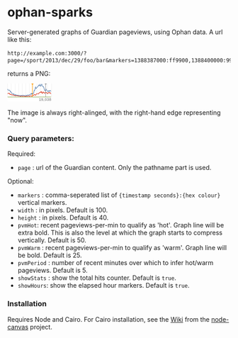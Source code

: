 ophan-sparks
============

Server-generated graphs of Guardian pageviews, using Ophan data. A url like this:
```
http://example.com:3000/?page=/sport/2013/dec/29/foo/bar&markers=1388387000:ff9900,1388400000:999999
```
returns a PNG:

![example](./example.png)

The image is always right-alinged, with the right-hand edge representing "now". 

### Query parameters:

Required:
* `page` : url of the Guardian content. Only the pathname part is used.

Optional:
* `markers` : comma-seperated list of `{timestamp seconds}:{hex colour}` vertical markers.
* `width` : in pixels. Default is 100.
* `height` : in pixels. Default is 40.
* `pvmHot`: recent pageviews-per-min to qualify as 'hot'. Graph line will be extra bold. This is also the level at which the graph starts to compress vertically. Default is 50.
* `pvmWarm` : recent pageviews-per-min to qualify as 'warm'. Graph line will be bold. Default is 25.
* `pvmPeriod` : number of recent minutes over which to infer hot/warm pageviews. Default is 5.
* `showStats` : show the total hits counter. Default is `true`.
* `showHours`:  show the elapsed hour markers. Default is `true`.


### Installation

Requires Node and Cairo. For Cairo installation, see the [Wiki](https://github.com/LearnBoost/node-canvas/wiki/_pages) from the [node-canvas](https://github.com/LearnBoost/node-canvas) project.
